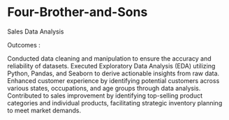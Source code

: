 # Four-Brother-and-Sons
Sales Data Analysis

Outcomes : 

Conducted data cleaning and manipulation to ensure the accuracy and reliability of datasets.
Executed Exploratory Data Analysis (EDA) utilizing Python, Pandas, and Seaborn to derive actionable insights from raw data.
Enhanced customer experience by identifying potential customers across various states, occupations, and age groups through data analysis.
Contributed to sales improvement by identifying top-selling product categories and individual products, facilitating strategic inventory planning to meet market demands.






